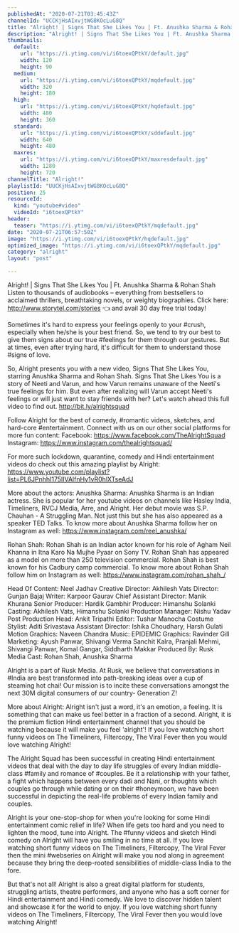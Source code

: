 ```yaml
---
publishedAt: "2020-07-21T03:45:43Z"
channelId: "UCCKjHsAIxvjtWG8KOcLuG8Q"
title: "Alright! | Signs That She Likes You | Ft. Anushka Sharma & Rohan Shah"
description: "Alright! | Signs That She Likes You | Ft. Anushka Sharma & Rohan Shah\nListen to thousands of audiobooks – everything from bestsellers to acclaimed thrillers, breathtaking novels, or weighty biographies. Click here: http://www.storytel.com/stories 👈 and avail 30 day free trial today!\n\nSometimes it's hard to express your feelings openly to your #crush, especially when he/she is your best friend. So, we tend to try our best to give them signs about our true #feelings for them through our gestures. But at times, even after trying hard, it's difficult for them to understand those #signs of love.\n\nSo, Alright presents you with a new video, Signs That She Likes You, starring Anushka Sharma and Rohan Shah. Signs That She Likes You is a story of Neeti and Varun, and how Varun remains unaware of the Neeti's true feelings for him. But even after realizing will Varun accept Neeti's feelings or will just want to stay friends with her? Let's watch ahead this full video to find out. http://bit.ly/alrightsquad\n\nFollow Alright for the best of comedy, #romantic videos, sketches, and hard-core #entertainment. Connect with us on our other social platforms for more fun content: Facebook: https://www.facebook.com/TheAlrightSquad Instagram: https://www.instagram.com/thealrightsquad/\n\nFor more such lockdown, quarantine, comedy and Hindi entertainment videos do check out this amazing playlist by Alright: https://www.youtube.com/playlist?list=PL6JPnhhI175lIVAlfnHy1vR0hlXTseAdJ\n\nMore about the actors:\nAnushka Sharma: Anushka Sharma is an Indian actress. She is popular for her youtube videos on channels like Hasley India, Timeliners, RVCJ Media, Arre, and Alright. Her debut movie was S.P. Chauhan - A Struggling Man. Not just this but she has also appeared as a speaker TED Talks. To know more about Anushka Sharma follow her on Instagram as well: https://www.instagram.com/reel_anushka/\n\nRohan Shah: Rohan Shah is an Indian actor known for his role of Agham Neil Khanna in Itna Karo Na Mujhe Pyaar on Sony TV. Rohan Shah has appeared as a model on more than 250 television commercial. Rohan Shah is best known for his Cadbury camp commercial. To know more about Rohan Shah follow him on Instagram as well: https://www.instagram.com/rohan_shah_/\n\nHead Of Content: Neel Jadhav \nCreative Director: Akhilesh Vats \nDirector: Gunjan Bajaj\nWriter: Karpoor Gaurav\nChief Assistant Director: Manik Khurana\nSenior Producer: Hardik Gambhir \nProducer: Himanshu Solanki \nCasting: Akhilesh Vats, Himanshu Solanki\nProduction Manager: Nishu Yadav \nPost Production Head: Ankit Tripathi \nEditor: Tushar Manocha\nCostume Stylist: Aditi Srivastava \nAssistant Director: Ishika Choudhary, Harsh Gulati\nMotion Graphics: Naveen Chandra \nMusic: EPIDEMIC \nGraphics: Ravinder Gill \nMarketing: Ayush Panwar, Shivangi Verma Sanchit Kalra, Pranjali Mehmi, Shivangi Panwar, Komal Gangar, Siddharth Makkar \nProduced By: Rusk Media \nCast: Rohan Shah, Anushka Sharma\n\nAlright is a part of Rusk Media. At Rusk, we believe that conversations in #India are best transformed into path-breaking ideas over a cup of steaming hot chai! Our mission is to incite these conversations amongst the next 30M digital consumers of our country- Generation Z!\n\nMore about Alright: Alright isn't just a word, it's an emotion, a feeling. It is something that can make us feel better in a fraction of a second. Alright, it is the premium fiction Hindi entertainment channel that you should be watching because it will make you feel 'alright'! If you love watching short funny videos on The Timeliners, Filtercopy, The Viral Fever then you would love watching Alright!\n\nThe Alright Squad has been successful in creating Hindi entertainment videos that deal with the day to day life struggles of every Indian middle-class #family and romance of #couples. Be it a relationship with your father, a fight which happens between every dadi and Nani, or thoughts which couples go through while dating or on their #honeymoon, we have been successful in depicting the real-life problems of every Indian family and couples.\n\nAlright is your one-stop-shop for when you're looking for some Hindi entertainment comic relief in life? When life gets too hard and you need to lighten the mood, tune into Alright. The #funny videos and sketch Hindi comedy on Alright will have you smiling in no time at all. If you love watching short funny videos on The Timeliners, Filtercopy, The Viral Fever then the mini #webseries on Alright will make you nod along in agreement because they bring the deep-rooted sensibilities of middle-class India to the fore.\n\nBut that's not all! Alright is also a great digital platform for students, struggling artists, theatre performers, and anyone who has a soft corner for Hindi entertainment and Hindi comedy. We love to discover hidden talent and showcase it for the world to enjoy. If you love watching short funny videos on The Timeliners, Filtercopy, The Viral Fever then you would love watching Alright!"
thumbnails:
  default:
    url: "https://i.ytimg.com/vi/i6toexQPtkY/default.jpg"
    width: 120
    height: 90
  medium:
    url: "https://i.ytimg.com/vi/i6toexQPtkY/mqdefault.jpg"
    width: 320
    height: 180
  high:
    url: "https://i.ytimg.com/vi/i6toexQPtkY/hqdefault.jpg"
    width: 480
    height: 360
  standard:
    url: "https://i.ytimg.com/vi/i6toexQPtkY/sddefault.jpg"
    width: 640
    height: 480
  maxres:
    url: "https://i.ytimg.com/vi/i6toexQPtkY/maxresdefault.jpg"
    width: 1280
    height: 720
channelTitle: "Alright!"
playlistId: "UUCKjHsAIxvjtWG8KOcLuG8Q"
position: 25
resourceId:
  kind: "youtube#video"
  videoId: "i6toexQPtkY"
header:
  teaser: "https://i.ytimg.com/vi/i6toexQPtkY/mqdefault.jpg"
date: "2020-07-21T06:57:50Z"
image: "https://i.ytimg.com/vi/i6toexQPtkY/hqdefault.jpg"
optimized_image: "https://i.ytimg.com/vi/i6toexQPtkY/mqdefault.jpg"
category: "alright"
layout: "post"

---
```

Alright! | Signs That She Likes You | Ft. Anushka Sharma & Rohan Shah
Listen to thousands of audiobooks – everything from bestsellers to acclaimed thrillers, breathtaking novels, or weighty biographies. Click here: http://www.storytel.com/stories 👈 and avail 30 day free trial today!

Sometimes it's hard to express your feelings openly to your #crush, especially when he/she is your best friend. So, we tend to try our best to give them signs about our true #feelings for them through our gestures. But at times, even after trying hard, it's difficult for them to understand those #signs of love.

So, Alright presents you with a new video, Signs That She Likes You, starring Anushka Sharma and Rohan Shah. Signs That She Likes You is a story of Neeti and Varun, and how Varun remains unaware of the Neeti's true feelings for him. But even after realizing will Varun accept Neeti's feelings or will just want to stay friends with her? Let's watch ahead this full video to find out. http://bit.ly/alrightsquad

Follow Alright for the best of comedy, #romantic videos, sketches, and hard-core #entertainment. Connect with us on our other social platforms for more fun content: Facebook: https://www.facebook.com/TheAlrightSquad Instagram: https://www.instagram.com/thealrightsquad/

For more such lockdown, quarantine, comedy and Hindi entertainment videos do check out this amazing playlist by Alright: https://www.youtube.com/playlist?list=PL6JPnhhI175lIVAlfnHy1vR0hlXTseAdJ

More about the actors:
Anushka Sharma: Anushka Sharma is an Indian actress. She is popular for her youtube videos on channels like Hasley India, Timeliners, RVCJ Media, Arre, and Alright. Her debut movie was S.P. Chauhan - A Struggling Man. Not just this but she has also appeared as a speaker TED Talks. To know more about Anushka Sharma follow her on Instagram as well: https://www.instagram.com/reel_anushka/

Rohan Shah: Rohan Shah is an Indian actor known for his role of Agham Neil Khanna in Itna Karo Na Mujhe Pyaar on Sony TV. Rohan Shah has appeared as a model on more than 250 television commercial. Rohan Shah is best known for his Cadbury camp commercial. To know more about Rohan Shah follow him on Instagram as well: https://www.instagram.com/rohan_shah_/

Head Of Content: Neel Jadhav 
Creative Director: Akhilesh Vats 
Director: Gunjan Bajaj
Writer: Karpoor Gaurav
Chief Assistant Director: Manik Khurana
Senior Producer: Hardik Gambhir 
Producer: Himanshu Solanki 
Casting: Akhilesh Vats, Himanshu Solanki
Production Manager: Nishu Yadav 
Post Production Head: Ankit Tripathi 
Editor: Tushar Manocha
Costume Stylist: Aditi Srivastava 
Assistant Director: Ishika Choudhary, Harsh Gulati
Motion Graphics: Naveen Chandra 
Music: EPIDEMIC 
Graphics: Ravinder Gill 
Marketing: Ayush Panwar, Shivangi Verma Sanchit Kalra, Pranjali Mehmi, Shivangi Panwar, Komal Gangar, Siddharth Makkar 
Produced By: Rusk Media 
Cast: Rohan Shah, Anushka Sharma

Alright is a part of Rusk Media. At Rusk, we believe that conversations in #India are best transformed into path-breaking ideas over a cup of steaming hot chai! Our mission is to incite these conversations amongst the next 30M digital consumers of our country- Generation Z!

More about Alright: Alright isn't just a word, it's an emotion, a feeling. It is something that can make us feel better in a fraction of a second. Alright, it is the premium fiction Hindi entertainment channel that you should be watching because it will make you feel 'alright'! If you love watching short funny videos on The Timeliners, Filtercopy, The Viral Fever then you would love watching Alright!

The Alright Squad has been successful in creating Hindi entertainment videos that deal with the day to day life struggles of every Indian middle-class #family and romance of #couples. Be it a relationship with your father, a fight which happens between every dadi and Nani, or thoughts which couples go through while dating or on their #honeymoon, we have been successful in depicting the real-life problems of every Indian family and couples.

Alright is your one-stop-shop for when you're looking for some Hindi entertainment comic relief in life? When life gets too hard and you need to lighten the mood, tune into Alright. The #funny videos and sketch Hindi comedy on Alright will have you smiling in no time at all. If you love watching short funny videos on The Timeliners, Filtercopy, The Viral Fever then the mini #webseries on Alright will make you nod along in agreement because they bring the deep-rooted sensibilities of middle-class India to the fore.

But that's not all! Alright is also a great digital platform for students, struggling artists, theatre performers, and anyone who has a soft corner for Hindi entertainment and Hindi comedy. We love to discover hidden talent and showcase it for the world to enjoy. If you love watching short funny videos on The Timeliners, Filtercopy, The Viral Fever then you would love watching Alright!